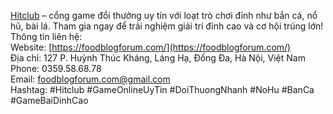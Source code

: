 [Hitclub](https://foodblogforum.com/) – cổng game đổi thưởng uy tín với loạt trò chơi đỉnh như bắn cá, nổ hũ, bài lá. Tham gia ngay để trải nghiệm giải trí đỉnh cao và cơ hội trúng lớn!  
Thông tin liên hệ:  
Website: [https://foodblogforum.com/](https://foodblogforum.com/)  
Địa chỉ: 127 P. Huỳnh Thúc Kháng, Láng Hạ, Đống Đa, Hà Nội, Việt Nam  
Phone: 0359.58.68.78  
Email: foodblogforum.com@gmail.com  
Hashtag: #Hitclub #GameOnlineUyTin #DoiThuongNhanh #NoHu #BanCa #GameBaiDinhCao